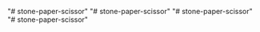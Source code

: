 "# stone-paper-scissor" 
"# stone-paper-scissor" 
"# stone-paper-scissor" 
"# stone-paper-scissor" 
